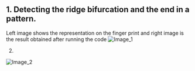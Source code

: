 ## 1. Detecting the  ridge bifurcation and the end in a pattern. 
Left image shows the representation on the finger print and right image is the result obtained after running the code
![Image_1](https://github.com/user-attachments/assets/8430d6a5-646b-4ae3-a658-132fba0be03a)

2.
![Image_2](https://github.com/user-attachments/assets/f4c3cfa4-a883-4326-b0bb-d7a7ddfa9713)
